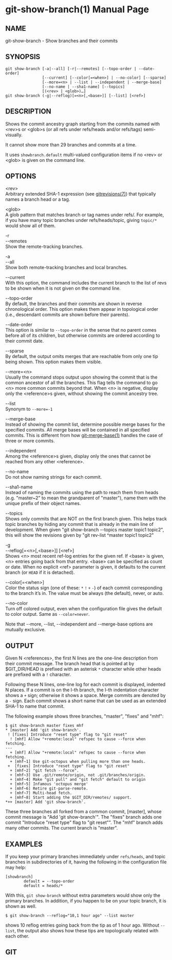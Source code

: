 git-show-branch(1) Manual Page
==============================

NAME
----

git-show-branch - Show branches and their commits

SYNOPSIS
--------

    git show-branch [-a|--all] [-r|--remotes] [--topo-order | --date-order]
                    [--current] [--color[=<when>] | --no-color] [--sparse]
                    [--more=<n> | --list | --independent | --merge-base]
                    [--no-name | --sha1-name] [--topics]
                    [(<rev> | <glob>)…​]
    git show-branch (-g|--reflog)[=<n>[,<base>]] [--list] [<ref>]

DESCRIPTION
-----------

Shows the commit ancestry graph starting from the commits named with &lt;rev&gt;s or &lt;glob&gt;s (or all refs under refs/heads and/or refs/tags) semi-visually.

It cannot show more than 29 branches and commits at a time.

It uses `showbranch.default` multi-valued configuration items if no &lt;rev&gt; or &lt;glob&gt; is given on the command line.

OPTIONS
-------

&lt;rev&gt;  
Arbitrary extended SHA-1 expression (see [gitrevisions(7)](gitrevisions.html)) that typically names a branch head or a tag.

&lt;glob&gt;  
A glob pattern that matches branch or tag names under refs/. For example, if you have many topic branches under refs/heads/topic, giving `topic/*` would show all of them.

-r  
--remotes  
Show the remote-tracking branches.

-a  
--all  
Show both remote-tracking branches and local branches.

--current  
With this option, the command includes the current branch to the list of revs to be shown when it is not given on the command line.

--topo-order  
By default, the branches and their commits are shown in reverse chronological order. This option makes them appear in topological order (i.e., descendant commits are shown before their parents).

--date-order  
This option is similar to `--topo-order` in the sense that no parent comes before all of its children, but otherwise commits are ordered according to their commit date.

--sparse  
By default, the output omits merges that are reachable from only one tip being shown. This option makes them visible.

--more=&lt;n&gt;  
Usually the command stops output upon showing the commit that is the common ancestor of all the branches. This flag tells the command to go &lt;n&gt; more common commits beyond that. When &lt;n&gt; is negative, display only the &lt;reference&gt;s given, without showing the commit ancestry tree.

--list  
Synonym to `--more=-1`

--merge-base  
Instead of showing the commit list, determine possible merge bases for the specified commits. All merge bases will be contained in all specified commits. This is different from how [git-merge-base(1)](git-merge-base.html) handles the case of three or more commits.

--independent  
Among the &lt;reference&gt;s given, display only the ones that cannot be reached from any other &lt;reference&gt;.

--no-name  
Do not show naming strings for each commit.

--sha1-name  
Instead of naming the commits using the path to reach them from heads (e.g. "master~2" to mean the grandparent of "master"), name them with the unique prefix of their object names.

--topics  
Shows only commits that are NOT on the first branch given. This helps track topic branches by hiding any commit that is already in the main line of development. When given "git show-branch --topics master topic1 topic2", this will show the revisions given by "git rev-list ^master topic1 topic2"

-g  
--reflog\[=&lt;n&gt;\[,&lt;base&gt;\]\] \[&lt;ref&gt;\]   
Shows &lt;n&gt; most recent ref-log entries for the given ref. If &lt;base&gt; is given, &lt;n&gt; entries going back from that entry. &lt;base&gt; can be specified as count or date. When no explicit &lt;ref&gt; parameter is given, it defaults to the current branch (or `HEAD` if it is detached).

--color\[=&lt;when&gt;\]  
Color the status sign (one of these: `*` `!` `+` `-`) of each commit corresponding to the branch it’s in. The value must be always (the default), never, or auto.

--no-color  
Turn off colored output, even when the configuration file gives the default to color output. Same as `--color=never`.

Note that --more, --list, --independent and --merge-base options are mutually exclusive.

OUTPUT
------

Given N &lt;references&gt;, the first N lines are the one-line description from their commit message. The branch head that is pointed at by $GIT\_DIR/HEAD is prefixed with an asterisk `*` character while other heads are prefixed with a `!` character.

Following these N lines, one-line log for each commit is displayed, indented N places. If a commit is on the I-th branch, the I-th indentation character shows a `+` sign; otherwise it shows a space. Merge commits are denoted by a `-` sign. Each commit shows a short name that can be used as an extended SHA-1 to name that commit.

The following example shows three branches, "master", "fixes" and "mhf":

    $ git show-branch master fixes mhf
    * [master] Add 'git show-branch'.
     ! [fixes] Introduce "reset type" flag to "git reset"
      ! [mhf] Allow "+remote:local" refspec to cause --force when fetching.
    ---
      + [mhf] Allow "+remote:local" refspec to cause --force when fetching.
      + [mhf~1] Use git-octopus when pulling more than one heads.
     +  [fixes] Introduce "reset type" flag to "git reset"
      + [mhf~2] "git fetch --force".
      + [mhf~3] Use .git/remote/origin, not .git/branches/origin.
      + [mhf~4] Make "git pull" and "git fetch" default to origin
      + [mhf~5] Infamous 'octopus merge'
      + [mhf~6] Retire git-parse-remote.
      + [mhf~7] Multi-head fetch.
      + [mhf~8] Start adding the $GIT_DIR/remotes/ support.
    *++ [master] Add 'git show-branch'.

These three branches all forked from a common commit, \[master\], whose commit message is "Add 'git show-branch'". The "fixes" branch adds one commit "Introduce "reset type" flag to "git reset"". The "mhf" branch adds many other commits. The current branch is "master".

EXAMPLES
--------

If you keep your primary branches immediately under `refs/heads`, and topic branches in subdirectories of it, having the following in the configuration file may help:

    [showbranch]
            default = --topo-order
            default = heads/*

With this, `git show-branch` without extra parameters would show only the primary branches. In addition, if you happen to be on your topic branch, it is shown as well.

    $ git show-branch --reflog="10,1 hour ago" --list master

shows 10 reflog entries going back from the tip as of 1 hour ago. Without `--list`, the output also shows how these tips are topologically related with each other.

GIT
---
